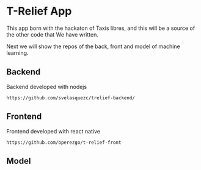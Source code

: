 # T-Relief App

This app born with the hackaton of Taxis libres, and this will be a source of the other code that We have written.

Next we will show the repos of the back, front and model of machine learning.

## Backend

Backend developed with nodejs

`https://github.com/svelasquezc/trelief-backend/`

## Frontend

Frontend developed with react native

`https://github.com/bperezgo/t-relief-front`

## Model
